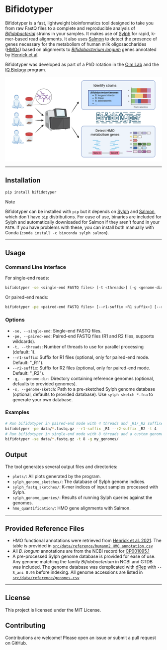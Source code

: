 # Bifidotyper

Bifidotyper is a fast, lightweight bioinformatics tool designed to take you from raw FastQ files to a complete and reproducible analysis of [*Bifidobacterial*](https://en.wikipedia.org/wiki/Bifidobacterium) strains in your samples. It makes use of [Sylph](https://doi.org/10.1038/s41587-024-02412-y) for rapid, k-mer-based read alignments. It also uses [Salmon](https://doi.org/10.1038/nmeth.4197) to detect the presence of genes necessary for the metabolism of human milk oligosaccharides ([HMOs](https://en.wikipedia.org/wiki/Human_milk_oligosaccharide)) based on alignments to [*Bifidobacterium longum*](https://www.ncbi.nlm.nih.gov/nuccore/CP001095.1/) genes annotated by [Henrick et al](https://doi.org/10.1016/j.cell.2021.05.030).

Bifidotyper was developed as part of a PhD rotation in the [Olm Lab](https://www.colorado.edu/lab/olm/) and the [IQ Biology](https://www.colorado.edu/certificate/iqbiology/) program.

![Bifidotyper Graphical Abstract](src/bifidotyper/data/reference/bifidotyper_graphical_abstract.png "Bifidotyper")

---

## Installation
```bash
pip install bifidotyper
```

> [!NOTE]
> Bifidotyper can be installed with `pip` but it depends on [Sylph](https://github.com/bluenote-1577/sylph) and [Salmon](https://github.com/COMBINE-lab/salmon), which don't have `pip` distributions. For ease of use, binaries are included for Sylph and automatically downloaded for Salmon if they aren't found in your `PATH`. If you have problems with these, you can install both manually with Conda (`conda install -c bioconda sylph salmon`).

---

## Usage

### Command Line Interface

For single-end reads:
```bash
bifidotyper -se <single-end FASTQ files> [-t <threads>] [-g <genome-dir> | -s <genome-sketch>]
```

Or paired-end reads:
```bash
bifidotyper -pe <paired-end FASTQ files> [--r1-suffix <R1 suffix>] [--r2-suffix <R2 suffix>] [-t <threads>] [-g <genome-dir> | -s <genome-sketch>]
```

### Options

- `-se, --single-end`: Single-end FASTQ files.
- `-pe, --paired-end`: Paired-end FASTQ files (R1 and R2 files, supports wildcards).
- `-t, --threads`: Number of threads to use for parallel processing (default: 1).
- `--r1-suffix`: Suffix for R1 files (optional, only for paired-end mode. Default: "_R1").
- `--r2-suffix`: Suffix for R2 files (optional, only for paired-end mode. Default: "_R2").
- `-g, --genome-dir`: Directory containing reference genomes (optional, defaults to provided genomes).
- `-s, --genome-sketch`: Path to a pre-sketched Sylph genome database (optional, defaults to provided database). Use `sylph sketch *.fna` to generate your own database.


### Examples
```bash
# Run bifidotyper in paired-end mode with 4 threads and _R1/_R2 suffixes
bifidotyper -pe data/*.fastq.gz --r1-suffix _R1 --r2-suffix _R2 -t 4
# Run bifidotyper in single-end mode with 8 threads and a custom genome directory
bifidotyper -se data/*.fastq.gz -t 8 -g my_genomes/
```

## Output

The tool generates several output files and directories:

- `plots/`: All plots generated by the program.
- `sylph_genome_sketches/`: The database of Sylph genome indices.
- `sylph_fastq_sketches/`: K-mer indices of input samples processed with Sylph.
- `sylph_genome_queries/`: Results of running Sylph queries against the genomes.
- `hmo_quantification/`: HMO gene alignments with Salmon.

---

## Provided Reference Files
- HMO functional annotations were retrieved from [Henrick et al. 2021](https://data.mendeley.com/datasets/gc4d9h4x67/2). The table is provided in [`src/data/reference/humann2_HMO_annotation.csv`](src/data/reference/humann2_HMO_annotation.csv)
- All *B. longum* annotations are from the NCBI record for [CP001095.1](https://www.ncbi.nlm.nih.gov/nuccore/CP001095.1/)
- A pre-processed Sylph genome database is provided for ease of use. Any genome matching the family *Bifidobacterium* in NCBI and GTDB was included. The genome database was dereplicated with [dRep](https://github.com/MrOlm/drep) with `--S_ani 0.95` before indexing. All genome accessions are listed in [`src/data/reference/genomes.csv`](src/data/reference/genomes.csv)

---

## License

This project is licensed under the MIT License.

## Contributing

Contributions are welcome! Please open an issue or submit a pull request on GitHub.
